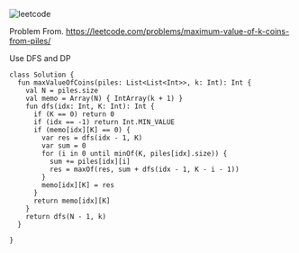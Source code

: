 ![leetcode](https://user-images.githubusercontent.com/77060863/232195438-7db7a55d-a3ce-45b7-8494-519630751ea7.png)

Problem From.
https://leetcode.com/problems/maximum-value-of-k-coins-from-piles/

Use DFS and DP 

```
class Solution {
  fun maxValueOfCoins(piles: List<List<Int>>, k: Int): Int {
    val N = piles.size
    val memo = Array(N) { IntArray(k + 1) }
    fun dfs(idx: Int, K: Int): Int {
      if (K == 0) return 0
      if (idx == -1) return Int.MIN_VALUE
      if (memo[idx][K] == 0) {
        var res = dfs(idx - 1, K)
        var sum = 0
        for (i in 0 until minOf(K, piles[idx].size)) {
          sum += piles[idx][i]
          res = maxOf(res, sum + dfs(idx - 1, K - i - 1))
        }
        memo[idx][K] = res
      }
      return memo[idx][K]
    }
    return dfs(N - 1, k)
  }

}
```
